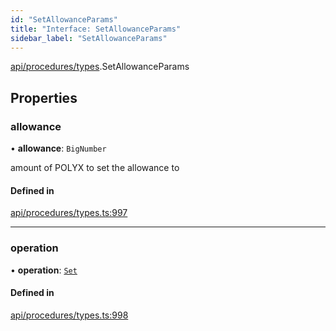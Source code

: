 ```yaml
---
id: "SetAllowanceParams"
title: "Interface: SetAllowanceParams"
sidebar_label: "SetAllowanceParams"
---
```


[api/procedures/types](../../../../../modules/API/Procedures/Types/Types.md).SetAllowanceParams

## Properties

### allowance

• **allowance**: `BigNumber`

amount of POLYX to set the allowance to

#### Defined in

[api/procedures/types.ts:997](https://github.com/PolymeshAssociation/polymesh-sdk/blob/daafaa68f/src/api/procedures/types.ts#L997)

___

### operation

• **operation**: [`Set`](../../../../../enums/API/Procedures/Types/AllowanceOperation/AllowanceOperation.md#set)

#### Defined in

[api/procedures/types.ts:998](https://github.com/PolymeshAssociation/polymesh-sdk/blob/daafaa68f/src/api/procedures/types.ts#L998)
